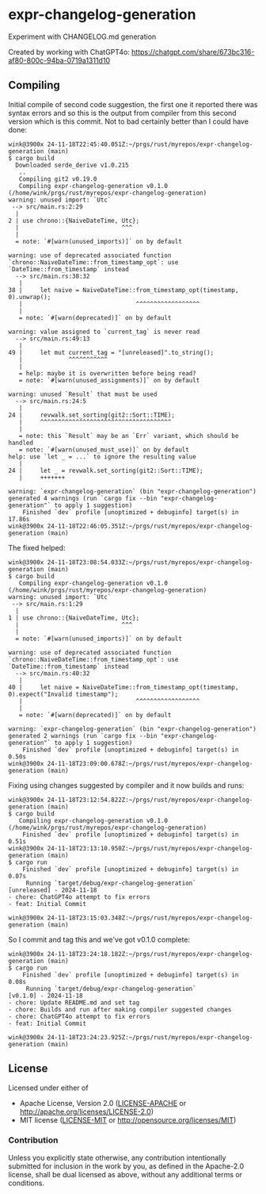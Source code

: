 # expr-changelog-generation

Experiment with CHANGELOG.md generation

Created by working with ChatGPT4o:
https://chatgpt.com/share/673bc316-af80-800c-94ba-0719a1311d10

## Compiling

Initial compile of second code suggestion, the first one it reported
there was syntax errors and so this is the output from compiler from
this second version which is this commit. Not to bad certainly better
than I could have done:
```
wink@3900x 24-11-18T22:45:40.051Z:~/prgs/rust/myrepos/expr-changelog-generation (main)
$ cargo build
  Downloaded serde_derive v1.0.215
   ..
   Compiling git2 v0.19.0
   Compiling expr-changelog-generation v0.1.0 (/home/wink/prgs/rust/myrepos/expr-changelog-generation)
warning: unused import: `Utc`
 --> src/main.rs:2:29
  |
2 | use chrono::{NaiveDateTime, Utc};
  |                             ^^^
  |
  = note: `#[warn(unused_imports)]` on by default

warning: use of deprecated associated function `chrono::NaiveDateTime::from_timestamp_opt`: use `DateTime::from_timestamp` instead
  --> src/main.rs:38:32
   |
38 |     let naive = NaiveDateTime::from_timestamp_opt(timestamp, 0).unwrap();
   |                                ^^^^^^^^^^^^^^^^^^
   |
   = note: `#[warn(deprecated)]` on by default

warning: value assigned to `current_tag` is never read
  --> src/main.rs:49:13
   |
49 |     let mut current_tag = "[unreleased]".to_string();
   |             ^^^^^^^^^^^
   |
   = help: maybe it is overwritten before being read?
   = note: `#[warn(unused_assignments)]` on by default

warning: unused `Result` that must be used
  --> src/main.rs:24:5
   |
24 |     revwalk.set_sorting(git2::Sort::TIME);
   |     ^^^^^^^^^^^^^^^^^^^^^^^^^^^^^^^^^^^^^
   |
   = note: this `Result` may be an `Err` variant, which should be handled
   = note: `#[warn(unused_must_use)]` on by default
help: use `let _ = ...` to ignore the resulting value
   |
24 |     let _ = revwalk.set_sorting(git2::Sort::TIME);
   |     +++++++

warning: `expr-changelog-generation` (bin "expr-changelog-generation") generated 4 warnings (run `cargo fix --bin "expr-changelog-generation"` to apply 1 suggestion)
    Finished `dev` profile [unoptimized + debuginfo] target(s) in 17.86s
wink@3900x 24-11-18T22:46:05.351Z:~/prgs/rust/myrepos/expr-changelog-generation (main)
```

The fixed helped:
```
wink@3900x 24-11-18T23:08:54.033Z:~/prgs/rust/myrepos/expr-changelog-generation (main)
$ cargo build
   Compiling expr-changelog-generation v0.1.0 (/home/wink/prgs/rust/myrepos/expr-changelog-generation)
warning: unused import: `Utc`
 --> src/main.rs:1:29
  |
1 | use chrono::{NaiveDateTime, Utc};
  |                             ^^^
  |
  = note: `#[warn(unused_imports)]` on by default

warning: use of deprecated associated function `chrono::NaiveDateTime::from_timestamp_opt`: use `DateTime::from_timestamp` instead
  --> src/main.rs:40:32
   |
40 |     let naive = NaiveDateTime::from_timestamp_opt(timestamp, 0).expect("Invalid timestamp");
   |                                ^^^^^^^^^^^^^^^^^^
   |
   = note: `#[warn(deprecated)]` on by default

warning: `expr-changelog-generation` (bin "expr-changelog-generation") generated 2 warnings (run `cargo fix --bin "expr-changelog-generation"` to apply 1 suggestion)
    Finished `dev` profile [unoptimized + debuginfo] target(s) in 0.50s
wink@3900x 24-11-18T23:09:00.678Z:~/prgs/rust/myrepos/expr-changelog-generation (main)
```

Fixing using changes suggested by compiler and it now builds and runs:
```
wink@3900x 24-11-18T23:12:54.822Z:~/prgs/rust/myrepos/expr-changelog-generation (main)
$ cargo build
   Compiling expr-changelog-generation v0.1.0 (/home/wink/prgs/rust/myrepos/expr-changelog-generation)
    Finished `dev` profile [unoptimized + debuginfo] target(s) in 0.51s
wink@3900x 24-11-18T23:13:10.950Z:~/prgs/rust/myrepos/expr-changelog-generation (main)
$ cargo run
    Finished `dev` profile [unoptimized + debuginfo] target(s) in 0.07s
     Running `target/debug/expr-changelog-generation`
[unreleased] - 2024-11-18
- chore: ChatGPT4o attempt to fix errors
- feat: Initial Commit

wink@3900x 24-11-18T23:15:03.348Z:~/prgs/rust/myrepos/expr-changelog-generation (main)
```

So I commit and tag this and we've got v0.1.0 complete:
```
wink@3900x 24-11-18T23:24:18.182Z:~/prgs/rust/myrepos/expr-changelog-generation (main)
$ cargo run
    Finished `dev` profile [unoptimized + debuginfo] target(s) in 0.08s
     Running `target/debug/expr-changelog-generation`
[v0.1.0] - 2024-11-18
- chore: Update README.md and set tag
- chore: Builds and run after making compiler suggested changes
- chore: ChatGPT4o attempt to fix errors
- feat: Initial Commit

wink@3900x 24-11-18T23:24:23.925Z:~/prgs/rust/myrepos/expr-changelog-generation (main)
```

## License

Licensed under either of

- Apache License, Version 2.0 ([LICENSE-APACHE](LICENSE-APACHE) or http://apache.org/licenses/LICENSE-2.0)
- MIT license ([LICENSE-MIT](LICENSE-MIT) or http://opensource.org/licenses/MIT)

### Contribution

Unless you explicitly state otherwise, any contribution intentionally submitted
for inclusion in the work by you, as defined in the Apache-2.0 license, shall
be dual licensed as above, without any additional terms or conditions.
